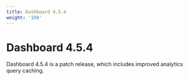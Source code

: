 ```yaml
---
title: Dashboard 4.5.4
weight: '150'
---
```


# Dashboard 4.5.4

Dashboard 4.5.4 is a patch release, which includes improved analytics query caching.
